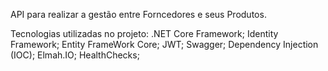 API para realizar a gestão entre Forncedores e seus Produtos.

Tecnologias utilizadas no projeto:
.NET Core Framework;
Identity Framework;
Entity FrameWork Core;
JWT;
Swagger;
Dependency Injection (IOC);
Elmah.IO;
HealthChecks;
